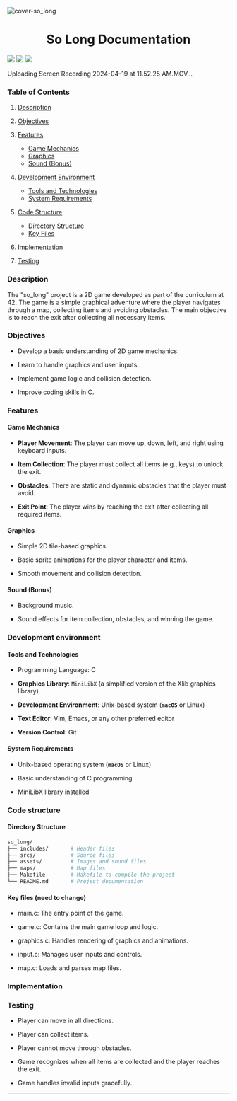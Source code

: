 ![cover-so_long](https://github.com/DevAwizard/So_Long_By_anwu-yan/assets/153505451/acb2c3f8-657c-4bae-a123-38845b1484b8)

<div align="center">
<h1>So Long Documentation</h1>
</div>


<img src="https://img.shields.io/badge/42-%23000000.svg?&style=for-the-badge&logo=42&logoColor=white" /> <img src="https://img.shields.io/badge/c-%23A8B9CC.svg?&style=for-the-badge&logo=c&logoColor=black" /> <img src="https://img.shields.io/badge/markdown-%23000000.svg?&style=for-the-badge&logo=markdown&logoColor=white">



Uploading Screen Recording 2024-04-19 at 11.52.25 AM.MOV…




### Table of Contents

1. [Description](#description)

2. [Objectives](#objectives)

3. [Features](#features)
   - [Game Mechanics](#game-mechanics)
   - [Graphics](#graphics)
   - [Sound (Bonus)](#sound-bonus)

4. [Development Environment](#development-environment)
   - [Tools and Technologies](#tools-and-technologies)
   - [System Requirements](#system-requirements)

5. [Code Structure](#code-structure)
   - [Directory Structure](#directory-structure)
   - [Key Files](#key-files)

6. [Implementation](#implementation)

7. [Testing](#testing)




### Description

The "so_long" project is a 2D game developed as part of the curriculum at 42. The game is a simple graphical adventure where the player navigates through a map, collecting items and avoiding obstacles. The main objective is to reach the exit after collecting all necessary items.

### Objectives

- Develop a basic understanding of 2D game mechanics.

- Learn to handle graphics and user inputs.

- Implement game logic and collision detection.

- Improve coding skills in C.


### Features

#### Game Mechanics

- **Player Movement**: The player can move up, down, left, and right using keyboard inputs.

- **Item Collection**: The player must collect all items (e.g., keys) to unlock the exit.

- **Obstacles**: There are static and dynamic obstacles that the player must avoid.

- **Exit Point**: The player wins by reaching the exit after collecting all required items.

#### Graphics

- Simple 2D tile-based graphics.

- Basic sprite animations for the player character and items.

- Smooth movement and collision detection.

#### Sound (Bonus)

- Background music.

- Sound effects for item collection, obstacles, and winning the game.

### Development environment


#### Tools and Technologies
- Programming Language: C

- **Graphics Library**: `MiniLibX` (a simplified version of the Xlib graphics library)

- **Development Environment**: Unix-based system (**`macOS`** or Linux)

- **Text Editor**: Vim, Emacs, or any other preferred editor

- **Version Control**: Git

#### System Requirements

- Unix-based operating system (**`macOS`** or Linux)

- Basic understanding of C programming

- MiniLibX library installed

### Code structure

#### Directory Structure

```bash
so_long/
├── includes/       # Header files
├── srcs/           # Source files
├── assets/         # Images and sound files
├── maps/           # Map files
├── Makefile        # Makefile to compile the project
└── README.md       # Project documentation
```

#### Key files (need to change)

- main.c: The entry point of the game.

- game.c: Contains the main game loop and logic.

- graphics.c: Handles rendering of graphics and animations.

- input.c: Manages user inputs and controls.

- map.c: Loads and parses map files.

### Implementation 


### Testing

- Player can move in all directions.

- Player can collect items.

- Player cannot move through obstacles.

- Game recognizes when all items are collected and the player reaches the exit.

- Game handles invalid inputs gracefully.


---
